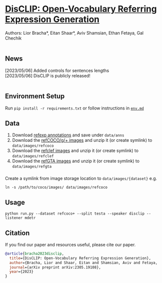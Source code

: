 # [DisCLIP: Open-Vocabulary Referring Expression Generation](http://arxiv.org/abs/2305.19108) 
Authors: Lior Bracha*, Eitan Shaar*, Aviv Shamsian, Ethan Fetaya, Gal Chechik
<br><br>

<!-- This repository contains code, models, and other related resources of our paper [DisCLIP: Open-Vocabulary Referring Expression Generation](http://arxiv.org/abs/2305.19108). -->

<!-- <a href='#disclip-reg'>Inference demo </a> [ ![Open In Colab](https://colab.research.google.com/assets/colab-badge.svg) ] -->



## News 
<!-- [2023/05/06] New options for image captioning backbone   -->
<!-- [2023/05/06] Prompt GPT with visual token.   -->
<!-- [2023/05/06] Added options for online computation of embeddings -->
[2023/05/06] Added controls for sentences lengths  
[2023/05/06] DisCLIP is publicly released!   
<br>

## Environment Setup
Run ``pip install -r requirements.txt`` or follow instructions in [``env.md``]()

## Data 

1. Download [refexp annotations](https://chechiklab.biu.ac.il/~brachalior/projects/disclip/data) and save under `data/anns`
2. Download the [refCOCO/g/+ images](http://images.cocodataset.org/zips/train2014.zip) and unzip it (or create symlink) to `data/images/refcoco`  
3. Download the [refclef images](https://bvisionweb1.cs.unc.edu/licheng/referit/data/images/saiapr_tc-12.zip) and unzip it (or create symlink) to `data/images/refclef`    
4. Download the [refGTA images](https://github.com/mikittt/easy-to-understand-REG/tree/master/pyutils/refer2) and unzip it (or create symlink) to `data/images/refgta`  
### 

Create a symlink from image storage location to `data/images/{dataset}` e.g.
```
ln -s /path/to/coco/images/ data/images/refcoco
```

## Usage
```
python run.py --dataset refcoco+ --split testa --speaker disclip --listener mdetr
```

## Citation
If you find our paper and resources useful, please cite our paper.

```bibtex
@article{bracha2023disclip,
  title={DisCLIP: Open-Vocabulary Referring Expression Generation},
  author={Bracha, Lior and Shaar, Eitan and Shamsian, Aviv and Fetaya, Ethan and Chechik, Gal},
  journal={arXiv preprint arXiv:2305.19108},
  year={2023}
}

```

